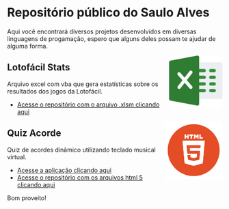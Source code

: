 # Repositório público do Saulo Alves

Aqui você encontrará diversos projetos desenvolvidos em diversas linguagens de progamação, espero que alguns deles possam te ajudar de alguma forma.

<img align="right" src="images/excel.png" width="125">

## Lotofácil Stats

Arquivo excel com vba que gera estatísticas sobre os resultados dos jogos da Lotofácil.
* [Acesse o repositório com o arquivo .xlsm clicando aqui](https://github.com/SauloAlves10/lotofacil-stats)

<img align="right" src="images/html5.png" width="135">

## Quiz Acorde

Quiz de acordes dinâmico utilizando teclado musical virtual.
* [Acesse a aplicação clicando aqui](https://sauloalves10.github.io/quiz-acorde/)
* [Acesse o repositório com os arquivos html 5 clicando aqui](https://github.com/SauloAlves10/quiz-acorde)

Bom proveito!
